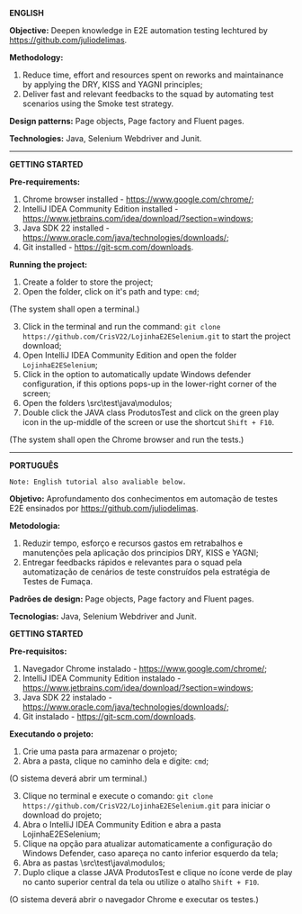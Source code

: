 
**ENGLISH**

**Objective:** Deepen knowledge in E2E automation testing lechtured by https://github.com/juliodelimas.

**Methodology:**
1. Reduce time, effort and resources spent on reworks and maintainance by applying the DRY, KISS and YAGNI principles;
2. Deliver fast and relevant feedbacks to the squad by automating test scenarios using the Smoke test strategy.

**Design patterns:** Page objects, Page factory and Fluent pages.

**Technologies:** Java, Selenium Webdriver and Junit.

---

**GETTING STARTED**

**Pre-requirements:**
1. Chrome browser installed - https://www.google.com/chrome/;
2. IntelliJ IDEA Community Edition installed - https://www.jetbrains.com/idea/download/?section=windows;
3. Java SDK 22 installed - https://www.oracle.com/java/technologies/downloads/;
4. Git installed - https://git-scm.com/downloads.

**Running the project:**
1. Create a folder to store the project;
2. Open the folder, click on it's path and type: `cmd`;

(The system shall open a terminal.)

3. Click in the terminal and run the command: `git clone https://github.com/CrisV22/LojinhaE2ESelenium.git` to start the project download;
4. Open IntelliJ IDEA Community Edition and open the folder `LojinhaE2ESelenium`;
5. Click in the option to automatically update Windows defender configuration, if this options pops-up in the lower-right corner of the screen;
6. Open the folders \src\test\java\modulos;
7. Double click the JAVA class ProdutosTest and click on the green play icon in the up-middle of the screen or use the shortcut `Shift + F10`.

(The system shall open the Chrome browser and run the tests.)

---



**PORTUGUÊS**

`Note: English tutorial also avaliable below.`

**Objetivo:** Aprofundamento dos conhecimentos em automação de testes E2E ensinados por https://github.com/juliodelimas.

**Metodologia:**
1. Reduzir tempo, esforço e recursos gastos em retrabalhos e manutenções pela aplicação dos  principios DRY, KISS e YAGNI;
2. Entregar feedbacks rápidos e relevantes para o squad pela automatização de cenários de teste construídos pela estratégia de Testes de Fumaça.

**Padrões de design:** Page objects, Page factory and Fluent pages.

**Tecnologias:** Java, Selenium Webdriver and Junit.

**GETTING STARTED**

**Pre-requisitos:**
1. Navegador Chrome instalado - https://www.google.com/chrome/;
2. IntelliJ IDEA Community Edition instalado - https://www.jetbrains.com/idea/download/?section=windows;
3. Java SDK 22 instalado - https://www.oracle.com/java/technologies/downloads/;
4. Git instalado - https://git-scm.com/downloads.

**Executando o projeto:**
1. Crie uma pasta para armazenar o projeto;
2. Abra a pasta, clique no caminho dela e digite: `cmd`;

(O sistema deverá abrir um terminal.)

3. Clique no terminal e execute o comando: `git clone https://github.com/CrisV22/LojinhaE2ESelenium.git` para iniciar o download do projeto;
4. Abra o IntelliJ IDEA Community Edition e abra a pasta LojinhaE2ESelenium;
5. Clique na opção para atualizar automaticamente a configuração do Windows Defender, caso apareça no canto inferior esquerdo da tela;
6. Abra as pastas \src\test\java\modulos;
7. Duplo clique a classe JAVA ProdutosTest e clique no ícone verde de play no canto superior central da tela ou utilize o atalho `Shift + F10`.

(O sistema deverá abrir o navegador Chrome e executar os testes.)